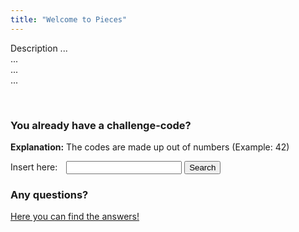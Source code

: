 ```yaml
---
title: "Welcome to Pieces"
---
```


<link rel="stylesheet" href="../customStyles.css">
<script type="text/javascript" src="../jquery.min.js"></script>
<script type="text/javascript" src="../start.js"></script>

<p>Description ... <br> ... <br> ... <br>...</p>
<br>
<h3>You already have a challenge-code?</h3>
<p><b>Explanation:</b> The codes are made up out of numbers (Example: 42)</p>
<p>Insert here:
<input id="codeInput" type="text" class="button" style="margin-left: 10px;">
<input id="submitInput" type="button" class="button" value="Search">
</p>
<h3>Any questions?</h3>
<p><a href="./Q&A">Here you can find the answers!</a></p>

